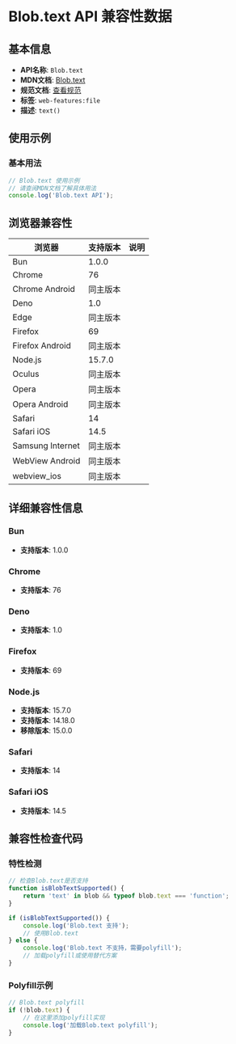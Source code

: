 # Blob.text API 兼容性数据

## 基本信息

- **API名称**: `Blob.text`
- **MDN文档**: [Blob.text](https://developer.mozilla.org/docs/Web/API/Blob/text)
- **规范文档**: [查看规范](https://w3c.github.io/FileAPI/#dom-blob-text)
- **标签**: `web-features:file`
- **描述**: `text()`

## 使用示例

### 基本用法

```javascript
// Blob.text 使用示例
// 请查阅MDN文档了解具体用法
console.log('Blob.text API');
```

## 浏览器兼容性

| 浏览器 | 支持版本 | 说明 |
|--------|----------|------|
| Bun | 1.0.0 |  |
| Chrome | 76 |  |
| Chrome Android | 同主版本 |  |
| Deno | 1.0 |  |
| Edge | 同主版本 |  |
| Firefox | 69 |  |
| Firefox Android | 同主版本 |  |
| Node.js | 15.7.0 |  |
| Oculus | 同主版本 |  |
| Opera | 同主版本 |  |
| Opera Android | 同主版本 |  |
| Safari | 14 |  |
| Safari iOS | 14.5 |  |
| Samsung Internet | 同主版本 |  |
| WebView Android | 同主版本 |  |
| webview_ios | 同主版本 |  |

## 详细兼容性信息

### Bun

- **支持版本**: 1.0.0

### Chrome

- **支持版本**: 76

### Deno

- **支持版本**: 1.0

### Firefox

- **支持版本**: 69

### Node.js

- **支持版本**: 15.7.0
- **支持版本**: 14.18.0
- **移除版本**: 15.0.0

### Safari

- **支持版本**: 14

### Safari iOS

- **支持版本**: 14.5

## 兼容性检查代码

### 特性检测

```javascript
// 检查Blob.text是否支持
function isBlobTextSupported() {
    return 'text' in blob && typeof blob.text === 'function';
}

if (isBlobTextSupported()) {
    console.log('Blob.text 支持');
    // 使用Blob.text
} else {
    console.log('Blob.text 不支持，需要polyfill');
    // 加载polyfill或使用替代方案
}
```

### Polyfill示例

```javascript
// Blob.text polyfill
if (!blob.text) {
    // 在这里添加polyfill实现
    console.log('加载Blob.text polyfill');
}
```

